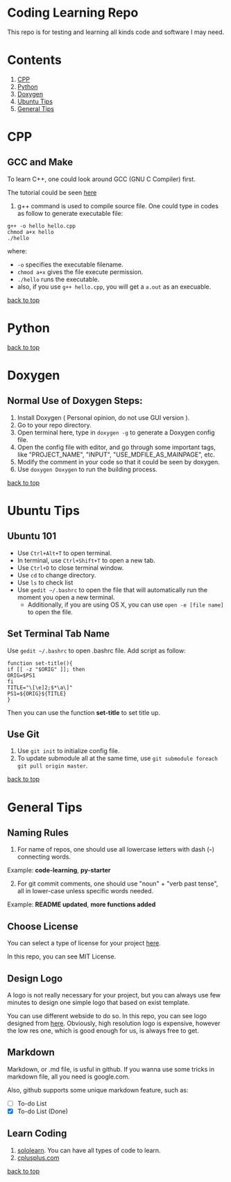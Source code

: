 # Coding Learning Repo

This repo is for testing and learning all kinds code and software I may need.

# Contents

1. [CPP](#cpp)
2. [Python](#python)
3. [Doxygen](#doxygen)
4. [Ubuntu Tips](#ubuntu-tips)
5. [General Tips](#general-tips)

# CPP

## GCC and Make

To learn C++, one could look around GCC (GNU C Compiler) first.

The tutorial could be seen [here](https://www3.ntu.edu.sg/home/ehchua/programming/cpp/gcc_make.html)

1. g++ command is used to compile source file. One could type in codes as follow to generate executable file:

```
g++ -o hello hello.cpp
chmod a+x hello
./hello
```

where:
- `-o` specifies the executable filename.
- `chmod a+x` gives the file execute permission.
- `./hello` runs the executable.
- also, if you use `g++ hello.cpp`, you will get a `a.out` as an execuable.

[back to top](#contents)

# Python

[back to top](#contents)

# Doxygen

## Normal Use of Doxygen Steps:

1. Install Doxygen ( Personal opinion, do not use GUI version ).
2. Go to your repo directory.
3. Open terminal here, type in `doxygen -g` to generate a Doxygen config file.
4. Open the config file with editor, and go through some important tags, like "PROJECT_NAME", "INPUT", "USE_MDFILE_AS_MAINPAGE", etc.
5. Modify the comment in your code so that it could be seen by doxygen.
6. Use `doxygen Doxygen` to run the building process.

[back to top](#contents)

# Ubuntu Tips

## Ubuntu 101
    
- Use `Ctrl+Alt+T` to open terminal.
- In terminal, use `Ctrl+Shift+T` to open a new tab.
- Use `Ctrl+D` to close terminal window.
- Use `cd` to change directory.
- Use `ls` to check list
- Use `gedit ~/.bashrc` to open the file that will automatically run the moment you open a new terminal.
    - Additionally, if you are using OS X, you can use `open -e [file name]` to open the file.

## Set Terminal Tab Name
    
Use `gedit ~/.bashrc` to open .bashrc file. Add script as follow:

```
function set-title(){
if [[ -z "$ORIG" ]]; then
ORIG=$PS1
fi
TITLE="\[\e]2;$*\a\]"
PS1=${ORIG}${TITLE}
}
```

Then you can use the function **set-title** to set title up.

## Use Git

1. Use `git init` to initialize config file.
2. To update submodule all at the same time, use `git submodule foreach git pull origin master`.


[back to top](#contents)

# General Tips

## Naming Rules

1. For name of repos, one should use all lowercase letters with dash (**-**) connecting words.

Example: **code-learning**, **py-starter**

2. For git commit comments, one should use "noun" + "verb past tense", all in lower-case unless specific words needed.

Example: **README updated**, **more functions added**

## Choose License

You can select a type of license for your project [here](https://choosealicense.com/).

In this repo, you can see MIT License.

## Design Logo

A logo is not really necessary for your project, but you can always use few minutes to design one simple logo that based on exist template.

You can use different webside to do so. In this repo, you can see logo designed from [here](https://www.wix.com/logo/maker). Obviously, high resolution logo is expensive, however the low res one, which is good enough for us, is always free to get.

## Markdown

Markdown, or .md file, is usful in github. If you wanna use some tricks in markdown file, all you need is google.com.

Also, github supports some unique markdown feature, such as:

- [ ] To-do List
- [x] To-do List (Done)

## Learn Coding

1. [sololearn](https://www.sololearn.com/).
        You can have all types of code to learn. 
2. [cplusplus.com](http://www.cplusplus.com/doc/tutorial/) 

[back to top](#contents)
